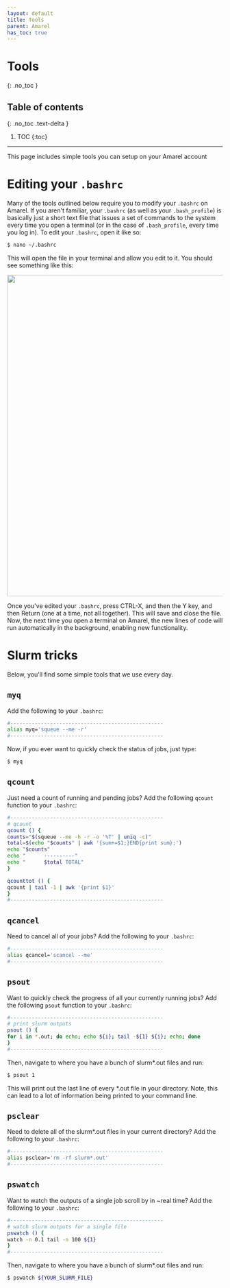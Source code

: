 ```yaml
---
layout: default
title: Tools
parent: Amarel
has_toc: true
---
```


# Tools
{: .no_toc }

## Table of contents
{: .no_toc .text-delta }

1. TOC
{:toc}

---
This page includes simple tools you can setup on your Amarel account

# Editing your `.bashrc`

Many of the tools outlined below require you to modify your `.bashrc` on Amarel. If you aren't familiar, your `.bashrc` (as well as your `.bash_profile`) is basically just a short text file that issues a set of commands to the system every time you open a terminal (or in the case of `.bash_profile`, every time you log in). To edit your `.bashrc`, open it like so:

```bash
$ nano ~/.bashrc
```

This will open the file in your terminal and allow you edit to it. You should see something like this:

<img src="{{ site.baseurl }}/assets/images/nano_bashrc.png" alt="" width="750">

Once you've edited your `.bashrc`, press CTRL-X, and then the Y key, and then Return (one at a time, not all together). This will save and close the file. Now, the next time you open a terminal on Amarel, the new lines of code will run automatically in the background, enabling new functionality.

# Slurm tricks

Below, you'll find some simple tools that we use every day.

## `myq`

Add the following to your `.bashrc`:

```bash
#--------------------------------------------------
alias myq='squeue --me -r'
#--------------------------------------------------
```

Now, if you ever want to quickly check the status of jobs, just type:

```bash
$ myq
```

## `qcount`

Just need a count of running and pending jobs? Add the following `qcount` function to your `.bashrc`:

```bash
#--------------------------------------------------
# qcount
qcount () {
counts="$(squeue --me -h -r -o '%T' | uniq -c)"
total=$(echo "$counts" | awk '{sum+=$1;}END{print sum};')
echo "$counts"
echo "      ----------"
echo "      $total TOTAL"
}

qcounttot () {
qcount | tail -1 | awk '{print $1}'
}
#--------------------------------------------------
```

## `qcancel`

Need to cancel all of your jobs? Add the following to your `.bashrc`:

```bash
#--------------------------------------------------
alias qcancel='scancel --me'
#--------------------------------------------------
```

## `psout`

Want to quickly check the progress of all your currently running jobs? Add the following `psout` function to your `.bashrc`:

```bash
#--------------------------------------------------
# print slurm outputs
psout () {
for i in *.out; do echo; echo ${i}; tail -${1} ${i}; echo; done
}
#--------------------------------------------------
```

Then, navigate to where you have a bunch of slurm*.out files and run:

```bash
$ psout 1
```

This will print out the last line of every *.out file in your directory. Note, this can lead to a lot of information being printed to your command line.


## `psclear`

Need to delete all of the slurm*.out files in your current directory? Add the following to your `.bashrc`:

```bash
#--------------------------------------------------
alias psclear='rm -rf slurm*.out'
#--------------------------------------------------
```

## `pswatch`

Want to watch the outputs of a single job scroll by in ~real time? Add the following to your `.bashrc`:

```bash
#--------------------------------------------------
# watch slurm outputs for a single file
pswatch () {
watch -n 0.1 tail -n 100 ${1}
}
#--------------------------------------------------
```

Then, navigate to where you have a bunch of slurm*.out files and run:

```bash
$ pswatch ${YOUR_SLURM_FILE}
```